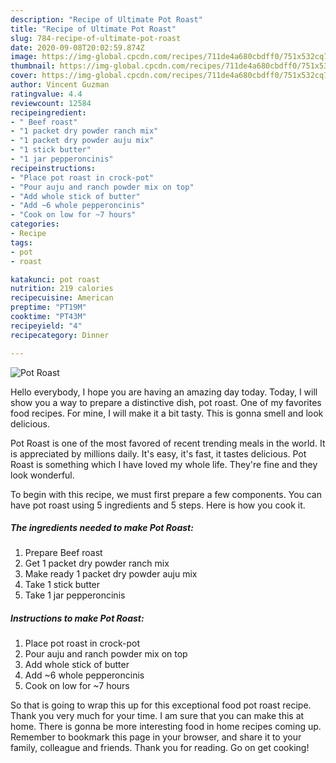 ```yaml
---
description: "Recipe of Ultimate Pot Roast"
title: "Recipe of Ultimate Pot Roast"
slug: 784-recipe-of-ultimate-pot-roast
date: 2020-09-08T20:02:59.874Z
image: https://img-global.cpcdn.com/recipes/711de4a680cbdff0/751x532cq70/pot-roast-recipe-main-photo.jpg
thumbnail: https://img-global.cpcdn.com/recipes/711de4a680cbdff0/751x532cq70/pot-roast-recipe-main-photo.jpg
cover: https://img-global.cpcdn.com/recipes/711de4a680cbdff0/751x532cq70/pot-roast-recipe-main-photo.jpg
author: Vincent Guzman
ratingvalue: 4.4
reviewcount: 12584
recipeingredient:
- " Beef roast"
- "1 packet dry powder ranch mix"
- "1 packet dry powder auju mix"
- "1 stick butter"
- "1 jar pepperoncinis"
recipeinstructions:
- "Place pot roast in crock-pot"
- "Pour auju and ranch powder mix on top"
- "Add whole stick of butter"
- "Add ~6 whole pepperoncinis"
- "Cook on low for ~7 hours"
categories:
- Recipe
tags:
- pot
- roast

katakunci: pot roast 
nutrition: 219 calories
recipecuisine: American
preptime: "PT19M"
cooktime: "PT43M"
recipeyield: "4"
recipecategory: Dinner

---
```



![Pot Roast](https://img-global.cpcdn.com/recipes/711de4a680cbdff0/751x532cq70/pot-roast-recipe-main-photo.jpg)

Hello everybody, I hope you are having an amazing day today. Today, I will show you a way to prepare a distinctive dish, pot roast. One of my favorites food recipes. For mine, I will make it a bit tasty. This is gonna smell and look delicious.

Pot Roast is one of the most favored of recent trending meals in the world. It is appreciated by millions daily. It's easy, it's fast, it tastes delicious. Pot Roast is something which I have loved my whole life. They're fine and they look wonderful.




To begin with this recipe, we must first prepare a few components. You can have pot roast using 5 ingredients and 5 steps. Here is how you cook it.

<!--inarticleads1-->

##### The ingredients needed to make Pot Roast:

1. Prepare  Beef roast
1. Get 1 packet dry powder ranch mix
1. Make ready 1 packet dry powder auju mix
1. Take 1 stick butter
1. Take 1 jar pepperoncinis




<!--inarticleads2-->

##### Instructions to make Pot Roast:

1. Place pot roast in crock-pot
1. Pour auju and ranch powder mix on top
1. Add whole stick of butter
1. Add ~6 whole pepperoncinis
1. Cook on low for ~7 hours




So that is going to wrap this up for this exceptional food pot roast recipe. Thank you very much for your time. I am sure that you can make this at home. There is gonna be more interesting food in home recipes coming up. Remember to bookmark this page in your browser, and share it to your family, colleague and friends. Thank you for reading. Go on get cooking!
